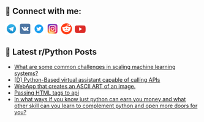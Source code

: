 ## 🔎 Connect with me:
[<img src="https://github.com/bullbesh/bullbesh/blob/main/images/Telegram.png" width="32" height="32" />](https://t.me/bullbesh)
[<img src="https://github.com/bullbesh/bullbesh/blob/main/images/VK.png" width="32" height="32" />](https://vk.com/bullbesh)
[<img src="https://github.com/bullbesh/bullbesh/blob/main/images/Twitter.png" width="32" height="32" />](https://twitter.com/bullbesh1)
[<img src="https://github.com/bullbesh/bullbesh/blob/main/images/Instagram.png" width="32" height="32" />](https://www.instagram.com/bullbesh)
[<img src="https://github.com/bullbesh/bullbesh/blob/main/images/Reddit.png" width="32" height="32" />](https://www.reddit.com/user/bullbesh)
[<img src="https://github.com/bullbesh/bullbesh/blob/main/images/YouTube.png" width="32" height="32" />](https://www.youtube.com/channel/UCtfjRs6uzgq5mfm8S06WTcg)

## 📕 Latest r/Python Posts
<!-- BLOG-POST-LIST:START -->
- [What are some common challenges in scaling machine learning systems?](https://www.reddit.com/r/Python/comments/118c3de/what_are_some_common_challenges_in_scaling/)
- [[D] Python-Based virtual assistant capable of calling APIs](https://www.reddit.com/r/Python/comments/118bf6g/d_pythonbased_virtual_assistant_capable_of/)
- [WebApp that creates an ASCII ART of an image.](https://www.reddit.com/r/Python/comments/118bdhf/webapp_that_creates_an_ascii_art_of_an_image/)
- [Passing HTML tags to api](https://www.reddit.com/r/Python/comments/118ason/passing_html_tags_to_api/)
- [In what ways if you know just python can earn you money and what other skill can you learn to complement python and open more doors for you?](https://www.reddit.com/r/Python/comments/118a7wt/in_what_ways_if_you_know_just_python_can_earn_you/)
<!-- BLOG-POST-LIST:END -->
